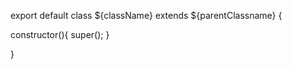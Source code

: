export default class ${className} extends ${parentClassname} {

  constructor(){
    super();
  }

}